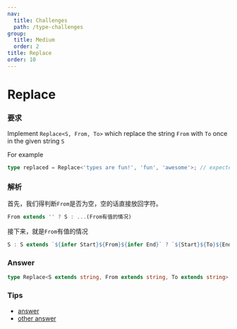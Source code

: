 ```yaml
---
nav:
  title: Challenges
  path: /type-challenges
group:
  title: Medium
  order: 2
title: Replace
order: 10
---
```


# Replace

### 要求

Implement `Replace<S, From, To>` which replace the string `From` with `To` once in the given string `S`

For example

```ts
type replaced = Replace<'types are fun!', 'fun', 'awesome'>; // expected to be 'types are awesome!'
```

### 解析

首先，我们得判断`From`是否为空，空的话直接放回字符。

```ts
From extends '' ? S : ...(From有值的情况)
```

接下来，就是`From`有值的情况

```ts
S : S extends `${infer Start}${From}${infer End}` ? `${Start}${To}${End}` : S
```

### Answer

```ts
type Replace<S extends string, From extends string, To extends string> = From extends '' ? S : S extends `${infer Start}${From}${infer End}` ? `${Start}${To}${End}` : S
```

### Tips

- [answer](https://www.typescriptlang.org/play?ssl=22&ssc=169&pln=22&pc=1#code/PQKgUABBCM0GwQLQQEoFMAOAbAhgYzUiURNKICMBPCAQQDsAXACwHs7qAxAVwgAoABHIwBmXAJQQAxAFs0AEwCWXaVIZpp2HGsRYFagE44sRIpLMQAilzQBnBgrYmoASQ1Z1aRhAAG6TQQAeAGUAGggOfRZpMIAVFgA+bwgAdyYFPCYIfUxcAghmNAg7fQU6AHMfCKik5L1M7ziktjzS-KZCsoUAN08ihhLynyDvJ3CWfQg0AA8cN0IoIm8lhhsiBkoMQuz-eQgAXlQc-DQAgHJ1zZsIHGyIUToAQlOw0-vniFOcZNsotFP4iDAYCTKabPBqOT5FgQciFc4bWzXW5fH6yJ6LJajAEANQUaGSEDYEAA4noABJccgALggTAYDAwNipQJWGQAdAArGxs8ZlYCwOBgEDAMCi0AQAD6UulMulEAAmiwuBMAMIsOSFMloW6y3VSiDC0UXQp+XInIIgtR0ORXYqlMphKoqaZWm19AYOiBxS2eN128oAg5On3Wq6nU4QAD8EAtNItLt9V28ABIAN6lYTamMMG4MAC+aadBfTdEzEwAota80loynU0Ec-p82m4sXK3JqxA46KwOK9bqvbYGBAVTgbIj+7KDSKFBpxsPUxBywBHLhGMLl0FocEQPN3SIqU78Y2IDJGdzlWzALj2LA2U5GhEQPBjxEHADaRE3YIYARXa6wAJTWOM5hBYFhyBud5Tkg-RoLAlh-heBCEP+eIQi-LdwT-VcjCAo5AlecDYNg6DSOQ8CkI+FDiKg+J0Mwn8cIA-CdlA2j9HIj54Mo9DqI40j6IwqBv23X9-zw4DCIQkioJechDB4xC+KIiCbkEhiRKw8TcMAqSTnDF5oKo8MhLAABdHtexASVJzlbgm3aCYG0wK47LlQ1QCIAEgiYG5CkoJUJhsFgsBvBw6CZWl6UZZlgFZJhOW5Xl+XgYAhBsb59G8iBcXxIpQvCtgorpBkmRZGx2S5Hl9D5AVgBCsL7GKnKAFlxkKFU-KwC8ylsGlStiiqquS2qhRFMAgA)
- [other answer](https://github.com/type-challenges/type-challenges/issues?q=label%3A116+label%3Aanswer)
